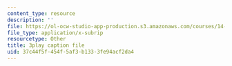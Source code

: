 ```yaml
---
content_type: resource
description: ''
file: https://ol-ocw-studio-app-production.s3.amazonaws.com/courses/14-01-principles-of-microeconomics-fall-2018/37c44f5f454f5af3b1333fe94acf2da4_x0scPosOsoI.srt
file_type: application/x-subrip
resourcetype: Other
title: 3play caption file
uid: 37c44f5f-454f-5af3-b133-3fe94acf2da4
---
```

